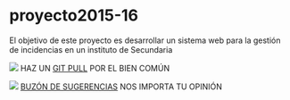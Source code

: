 # proyecto2015-16

El objetivo de este proyecto es desarrollar un sistema web para la gestión de incidencias en un instituto de Secundaria

![](http://findicons.com/files/icons/584/the_last_order_plus/128/alarm.png) HAZ UN [GIT PULL](https://github.com/profeIAP/panelDeControl/wiki#actualizaci%C3%B3n) POR EL BIEN COMÚN


![](http://findicons.com/files/icons/2209/beos/128/beos_mailbox.png) [BUZÓN DE SUGERENCIAS](https://docs.google.com/spreadsheets/d/1GWBdArQ-0j-Db2zIGtvORs9uhucbrG9X1V1fWlzMtlo/edit#gid=0) NOS IMPORTA TU OPINIÓN
